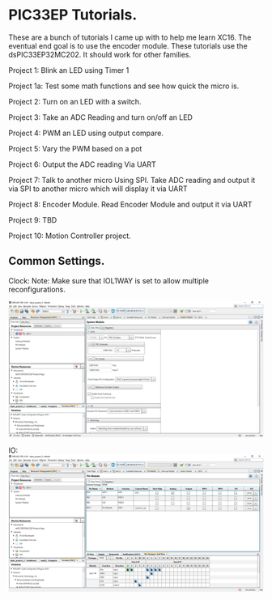 <h1>PIC33EP Tutorials.</H1>

These are a bunch of tutorials I came up with to help me learn XC16. The eventual end goal is to use the encoder module. These tutorials use the dsPIC33EP32MC202. It should work for other families.

Project 1: Blink an LED using Timer 1

Project 1a: Test some math functions and see how quick the micro is.

Project 2: Turn on an LED with a switch. 

Project 3: Take an ADC Reading and turn on/off an LED

Project 4: PWM an LED using output compare.

Project 5: Vary the PWM based on a pot

Project 6: Output the ADC reading Via UART

Project 7: Talk to another micro Using SPI. Take ADC reading and output it via SPI to another micro which will display it via UART

Project 8: Encoder Module. Read Encoder Module and output it via UART

Project 9: TBD

Project 10: Motion Controller project.


<h2>Common Settings.</H2>
Clock:
Note: Make sure that IOL1WAY is set to allow multiple reconfigurations.

![clock settings](https://raw.githubusercontent.com/chrissavage2300/PIC33EP-Tutorial/main/Clock_Settings.png)

IO:
![IO Settings](https://raw.githubusercontent.com/chrissavage2300/PIC33EP-Tutorial/main/IO_Settings.png)

